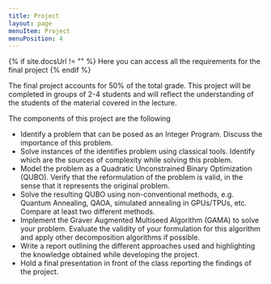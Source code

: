```yaml
---
title: Project
layout: page
menuItem: Project
menuPosition: 4
---
```

{% if site.docsUrl != "" %}
Here you can access all the requirements for the final project
{% endif %}

The final project accounts for 50% of the total grade.
This project will be completed in groups of 2-4 students and will reflect the understanding of the students of the material covered in the lecture.

The components of this project are the following
- Identify a problem that can be posed as an Integer Program. Discuss the importance of this problem.
- Solve instances of the identifies problem using classical tools. Identify which are the sources of complexity while solving this problem.
- Model the problem as a Quadratic Unconstrained Binary Optimization (QUBO). Verify that the reformulation of the problem is valid, in the sense that it represents the original problem.
- Solve the resulting QUBO using non-conventional methods, e.g. Quantum Annealing, QAOA, simulated annealing in GPUs/TPUs, etc. Compare at least two different methods.
- Implement the Graver Augmented Multiseed Algorithm (GAMA) to solve your problem. Evaluate the validity of your formulation for this algorithm and apply other decomposition algorithms if possible.
- Write a report outlining the different approaches used and highlighting the knowledge obtained while developing the project.
- Hold a final presentation in front of the class reporting the findings of the project.
